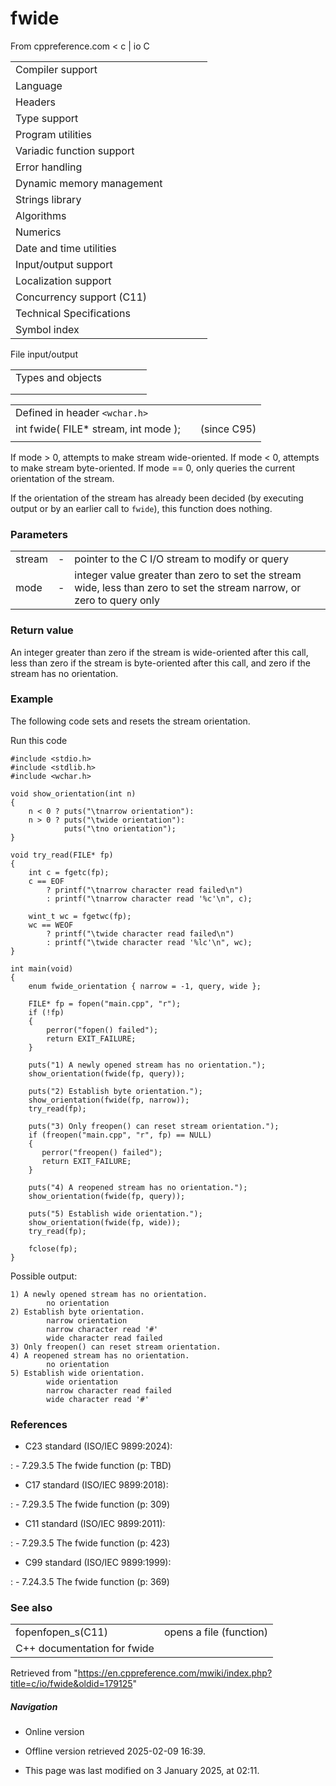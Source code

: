 # fwide

From cppreference.com
< c‎ | io
 C

|  |  |  |  |  |
| --- | --- | --- | --- | --- |
| Compiler support | | | | |
| Language | | | | |
| Headers | | | | |
| Type support | | | | |
| Program utilities | | | | |
| Variadic function support | | | | |
| Error handling | | | | |
| Dynamic memory management | | | | |
| Strings library | | | | |
| Algorithms | | | | |
| Numerics | | | | |
| Date and time utilities | | | | |
| Input/output support | | | | |
| Localization support | | | | |
| Concurrency support (C11) | | | | |
| Technical Specifications | | | | |
| Symbol index | | | | |

 File input/output

|  |  |  |  |  |
| --- | --- | --- | --- | --- |
| Types and objects | | | | |
| |  |  |  |  |  |  |  |  |  |  |  |  |  |  |  |  |  |  |  |  |  |  | | --- | --- | --- | --- | --- | --- | --- | --- | --- | --- | --- | --- | --- | --- | --- | --- | --- | --- | --- | --- | --- | --- | | |  |  |  |  |  | | --- | --- | --- | --- | --- | | stdinstdoutstderr | | | | | | |  |  |  |  |  | | --- | --- | --- | --- | --- | | FILE | | | | | | fpos_t | | | | | |  | | | | | | |
| |  |  |  |  |  | | --- | --- | --- | --- | --- | | Functions | | | | | | File access | | | | | | |  |  |  |  |  | | --- | --- | --- | --- | --- | | fopenfopen_s(C11) | | | | | | freopenfreopen_s(C11) | | | | | | ****fwide****(C95) | | | | | | |  |  |  |  |  | | --- | --- | --- | --- | --- | | setbuf | | | | | | setvbuf | | | | | | fclose | | | | | | fflush | | | | | |  | | | | | | | Unformatted input/output | | | | | | |  |  |  |  |  | | --- | --- | --- | --- | --- | | fgetc | | | | | | fgets | | | | | | fputc | | | | | | fputs | | | | | | getchar | | | | | | getsgets_s(until C11)(C11) | | | | | | putchar | | | | | | puts | | | | | | ungetc | | | | | | |  |  |  |  |  | | --- | --- | --- | --- | --- | | fgetwcgetwc(C95)(C95) | | | | | | fgetws(C95) | | | | | | fputwcputwc(C95)(C95) | | | | | | fputws(C95) | | | | | | getwchar(C95) | | | | | | putwchar(C95) | | | | | | ungetwc(C95) | | | | | |  | | | | | | | Formatted input | | | | | | |  |  |  |  |  | | --- | --- | --- | --- | --- | | scanffscanfsscanfscanf_sfscanf_ssscanf_s(C11)(C11)(C11) | | | | | | wscanffwscanfswscanfwscanf_sfwscanf_sswscanf_s(C95)(C95)(C95)(C11)(C11)(C11) | | | | | | |  |  |  |  |  | | --- | --- | --- | --- | --- | | vscanfvfscanfvsscanfvscanf_svfscanf_svsscanf_s(C99)(C99)(C99)(C11)(C11)(C11) | | | | | | vwscanfvfwscanfvswscanfvwscanf_svfwscanf_svswscanf_s(C99)(C99)(C99)(C11)(C11)(C11) | | | | | | | |  |  |  |  |  | | --- | --- | --- | --- | --- | | Direct input/output | | | | | | |  |  |  |  |  | | --- | --- | --- | --- | --- | | fread | | | | | | |  |  |  |  |  | | --- | --- | --- | --- | --- | | fwrite | | | | | | | Formatted output | | | | | | |  |  |  |  |  | | --- | --- | --- | --- | --- | | printffprintfsprintfsnprintfprintf_sfprintf_ssprintf_ssnprintf_s(C99)(C11)(C11)(C11)(C11) | | | | | | wprintffwprintfswprintfwprintf_sfwprintf_sswprintf_ssnwprintf_s(C95)(C95)(C95)(C11)(C11)(C11)(C11) | | | | | | |  |  |  |  |  | | --- | --- | --- | --- | --- | | vprintfvfprintfvsprintfvsnprintfvprintf_svfprintf_svsprintf_svsnprintf_s(C99)(C11)(C11)(C11)(C11) | | | | | | vwprintfvfwprintfvswprintfvwprintf_svfwprintf_svswprintf_svsnwprintf_s(C95)(C95)(C95)(C11)(C11)(C11)(C11) | | | | | | | File positioning | | | | | | |  |  |  |  |  | | --- | --- | --- | --- | --- | | ftell | | | | | | fgetpos | | | | | | fseek | | | | | | |  |  |  |  |  | | --- | --- | --- | --- | --- | | fsetpos | | | | | | rewind | | | | | |  | | | | | | | Error handling | | | | | | |  |  |  |  |  | | --- | --- | --- | --- | --- | | clearerr | | | | | | feof | | | | | | |  |  |  |  |  | | --- | --- | --- | --- | --- | | ferror | | | | | | perror | | | | | | | Operations on files | | | | | | |  |  |  |  |  | | --- | --- | --- | --- | --- | | remove | | | | | | tmpfiletmpfile_s(C11) | | | | | | |  |  |  |  |  | | --- | --- | --- | --- | --- | | rename | | | | | | tmpnamtmpnam_s(C11) | | | | | | |

|  |  |  |
| --- | --- | --- |
| Defined in header `<wchar.h>` |  |  |
| int fwide( FILE\* stream, int mode ); |  | (since C95) |
|  |  |  |

If mode > 0, attempts to make stream wide-oriented. If mode < 0, attempts to make stream byte-oriented. If mode == 0, only queries the current orientation of the stream.

If the orientation of the stream has already been decided (by executing output or by an earlier call to `fwide`), this function does nothing.

### Parameters

|  |  |  |
| --- | --- | --- |
| stream | - | pointer to the C I/O stream to modify or query |
| mode | - | integer value greater than zero to set the stream wide, less than zero to set the stream narrow, or zero to query only |

### Return value

An integer greater than zero if the stream is wide-oriented after this call, less than zero if the stream is byte-oriented after this call, and zero if the stream has no orientation.

### Example

The following code sets and resets the stream orientation.

Run this code

```
#include <stdio.h>
#include <stdlib.h>
#include <wchar.h>
 
void show_orientation(int n)
{
    n < 0 ? puts("\tnarrow orientation"):
    n > 0 ? puts("\twide orientation"):
            puts("\tno orientation");
}
 
void try_read(FILE* fp)
{
    int c = fgetc(fp);
    c == EOF
        ? printf("\tnarrow character read failed\n")
        : printf("\tnarrow character read '%c'\n", c);
 
    wint_t wc = fgetwc(fp);
    wc == WEOF
        ? printf("\twide character read failed\n")
        : printf("\twide character read '%lc'\n", wc);
}
 
int main(void)
{
    enum fwide_orientation { narrow = -1, query, wide };
 
    FILE* fp = fopen("main.cpp", "r");
    if (!fp)
    {
        perror("fopen() failed");
        return EXIT_FAILURE;
    }
 
    puts("1) A newly opened stream has no orientation.");
    show_orientation(fwide(fp, query));
 
    puts("2) Establish byte orientation.");
    show_orientation(fwide(fp, narrow));
    try_read(fp);
 
    puts("3) Only freopen() can reset stream orientation.");
    if (freopen("main.cpp", "r", fp) == NULL)
    {
       perror("freopen() failed");
       return EXIT_FAILURE;
    }
 
    puts("4) A reopened stream has no orientation.");
    show_orientation(fwide(fp, query));
 
    puts("5) Establish wide orientation.");
    show_orientation(fwide(fp, wide));
    try_read(fp);
 
    fclose(fp);
}

```

Possible output:

```
1) A newly opened stream has no orientation.
        no orientation
2) Establish byte orientation.
        narrow orientation
        narrow character read '#'
        wide character read failed
3) Only freopen() can reset stream orientation.
4) A reopened stream has no orientation.
        no orientation
5) Establish wide orientation.
        wide orientation
        narrow character read failed
        wide character read '#'

```

### References

- C23 standard (ISO/IEC 9899:2024):

:   - 7.29.3.5 The fwide function (p: TBD)

- C17 standard (ISO/IEC 9899:2018):

:   - 7.29.3.5 The fwide function (p: 309)

- C11 standard (ISO/IEC 9899:2011):

:   - 7.29.3.5 The fwide function (p: 423)

- C99 standard (ISO/IEC 9899:1999):

:   - 7.24.3.5 The fwide function (p: 369)

### See also

|  |  |
| --- | --- |
| fopenfopen_s(C11) | opens a file   (function) |
| C++ documentation for fwide | |

Retrieved from "<https://en.cppreference.com/mwiki/index.php?title=c/io/fwide&oldid=179125>"

##### Navigation

- Online version
- Offline version retrieved 2025-02-09 16:39.

- This page was last modified on 3 January 2025, at 02:11.